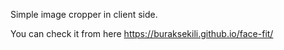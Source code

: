 Simple image cropper in client side.

You can check it from here https://buraksekili.github.io/face-fit/
